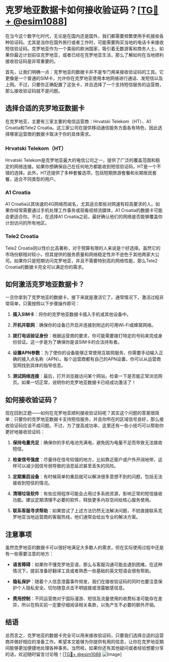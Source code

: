 # 克罗地亚数据卡如何接收验证码？[[TG💪+ @esim1088](https://t.me/s/esim1088)]

在当今这个数字化时代，无论是在国内还是国外，我们都需要频繁使用手机接收各种验证码。尤其是当你在国外旅行或者工作时，可能需要购买当地的电话卡来接收短信验证码。克罗地亚作为一个美丽的欧洲国家，吸引着无数游客和商务人士。如果你最近计划前往克罗地亚，或者已经在克罗地亚生活，那么了解如何在当地顺利接收验证码是非常重要的。

首先，让我们明确一点：克罗地亚的数据卡并不是专门用来接收验证码的工具。它更像是一个普通的SIM卡，允许你在克罗地亚使用本地网络进行通话、发短信以及上网。不过，只要你正确配置了这张卡，并且选择了一个支持短信服务的运营商，那么接收验证码就不是问题。

## 选择合适的克罗地亚数据卡

在克罗地亚，主要有三家主要的电信运营商：Hrvatski Telekom（HT）、A1 Croatia和Tele2 Croatia。这三家公司在提供移动通信服务方面各有特色，因此选择哪家运营商的数据卡取决于你的具体需求。

### Hrvatski Telekom（HT）

Hrvatski Telekom是克罗地亚最大的电信公司之一，提供了广泛的覆盖范围和稳定的网络连接。如果你想确保自己在任何地方都能收到短信验证码，HT是一个不错的选择。此外，HT还提供了多种套餐选项，包括短期旅游套餐和长期居民套餐，适合不同类型的用户。

### A1 Croatia

A1 Croatia以其快速的4G网络而闻名，尤其适合那些对网速有较高要求的人。如果你经常需要通过手机处理工作事务或观看视频流媒体，A1 Croatia的数据卡可能会更适合你。不过，在选择A1 Croatia之前，最好确认他们的网络是否能够覆盖你计划访问的所有地区。

### Tele2 Croatia

Tele2 Croatia则以性价比高著称，对于预算有限的人来说是个好选择。虽然它的市场份额相对较小，但其提供的服务质量和网络稳定性并不逊色于其他两家大公司。如果你只是短期访问克罗地亚，并且不需要特别高的网络性能，那么Tele2 Croatia的数据卡完全可以满足你的需求。

## 如何激活克罗地亚数据卡？

一旦你拿到了克罗地亚的数据卡，接下来就是激活它了。通常情况下，激活过程非常简单，只需按照以下步骤操作即可：

1. **插入SIM卡**：将你的克罗地亚数据卡插入手机或其他设备中。
   
2. **开机并联网**：确保你的设备已开启并连接到附近的可用Wi-Fi或蜂窝网络。

3. **拨打电话验证身份**：根据运营商的要求，你可能需要拨打特定的号码来完成身份验证。这一步是为了确保你是该SIM卡的合法持有者。

4. **设置APN参数**：为了使你的设备能够正常使用互联网服务，你需要手动输入正确的接入点名称（APN）。每个运营商都有自己的APN设置，你可以从运营商官网找到具体的指导信息。

5. **测试网络连接**：最后，打开浏览器访问某个网站，检查一下是否能正常浏览网页。如果一切正常，说明你的克罗地亚数据卡已经成功激活了！

## 如何接收验证码？

现在回到正题——如何在克罗地亚顺利接收验证码呢？其实这个问题的答案很简单：只要你的克罗地亚数据卡支持短信服务，并且你所在的区域信号良好，那么接收验证码应该不成问题。不过，为了提高成功率，这里还有一些小技巧可以帮助你更好地接收验证码：

1. **保持电量充足**：确保你的手机电池充满电，避免因为电量不足而导致无法接收短信。

2. **检查信号强度**：尽量待在信号较强的地方，比如靠近窗户或户外开阔地带，这样可以减少因信号弱导致的消息延迟甚至丢失的风险。

3. **定期重启设备**：有时候简单的重启就可以解决很多意想不到的问题，包括无法接收到短信的情况。

4. **清理垃圾软件**：有些应用程序可能会占用过多系统资源，影响正常的短信接收功能。建议定期清理不必要的软件，释放更多内存空间给核心服务使用。

5. **联系客服寻求帮助**：如果尝试了上述方法仍然无法解决问题，不妨直接联系克罗地亚当地运营商的客服热线，他们通常会给出专业的解决方案。

## 注意事项

虽然克罗地亚的数据卡可以很好地满足大多数人的需求，但在实际使用过程中还是有一些需要注意的地方：

- **语言障碍**：如果你不懂克罗地亚语，那么与客服沟通可能会遇到困难。在这种情况下，提前准备好翻译工具或者熟悉一些基础的英文短语会很有帮助。

- **隐私保护**：随着个人信息泄露事件频发，我们在接收验证码的同时也要注意保护个人隐私安全。切勿随意点击不明链接或泄露敏感信息。

- **费用控制**：不同运营商对于国际漫游、短信及流量使用的收费标准可能存在差异，所以在购买前一定要仔细阅读相关条款，以免产生不必要的额外开销。

## 结语

总而言之，克罗地亚的数据卡完全可以用来接收验证码，只要我们选择合适的运营商并做好相应的准备工作。希望本文能够为你提供有用的信息，让你在克罗地亚期间能够更加便捷地处理各种事务。当然啦，如果你还有其他疑问或者经验想要分享的话，欢迎随时留言讨论哦！[[TG💪+ @esim1088](https://t.me/s/esim1088) ![Image](https://i.postimg.cc/4NQfJmqS/Snipaste-2025-05-13-00-14-12.png)]